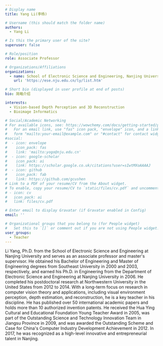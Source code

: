 ```yaml
---
# Display name
title: Yang Li(李杨)

# Username (this should match the folder name)
authors:
  - Yang Li

# Is this the primary user of the site?
superuser: false

# Role/position
role: Associate Professor

# Organizations/Affiliations
organizations:
  - name: School of Electronic Science and Engineering, Nanjing University
    url: 'https://ese.nju.edu.cn/ly/list.htm'

# Short bio (displayed in user profile at end of posts)
bio: 简略介绍

interests:
  - Vision-based Depth Perception and 3D Reconstruction
  - Bioimage Informatics

# Social/Academic Networking
# For available icons, see: https://wowchemy.com/docs/getting-started/page-builder/#icons
#   For an email link, use "fas" icon pack, "envelope" icon, and a link in the
#   form "mailto:your-email@example.com" or "#contact" for contact widget.
#social:
#  - icon: envelope
#    icon_pack: fas
#    link: 'mailto:yogo@nju.edu.cn'
#  - icon: google-scholar
#    icon_pack: ai
#    link: https://scholar.google.co.uk/citations?user=sIwtMXoAAAAJ
#  - icon: github
#    icon_pack: fab
#    link: https://github.com/gcushen
# Link to a PDF of your resume/CV from the About widget.
# To enable, copy your resume/CV to `static/files/cv.pdf` and uncomment the lines below.
# - icon: cv
#   icon_pack: ai
#   link: files/cv.pdf

# Enter email to display Gravatar (if Gravatar enabled in Config)
email: ''

# Organizational groups that you belong to (for People widget)
#   Set this to `[]` or comment out if you are not using People widget.
user_groups:
  - Teacher
---
```

Li Yang, Ph.D. from the School of Electronic Science and Engineering at Nanjing University and serves as an associate professor and master's supervisor. He obtained his Bachelor of Engineering and Master of Engineering degrees from Southeast University in 2000 and 2003, respectively, and earned his Ph.D. in Engineering from the Department of Electronic Science and Engineering at Nanjing University in 2006. He completed his postdoctoral research at Northwestern University in the United States from 2012 to 2014. With a long-term focus on research in computer vision theory and applications, including visual environment perception, depth estimation, and reconstruction, he is a key teacher in his discipline. He has published over 50 international academic papers and holds more than 10 authorized invention patents. He received the Hua Ying Cultural and Educational Foundation Young Teacher Award in 2005, was part of the Outstanding Science and Technology Innovation Team in Jiangsu Province in 2009, and was awarded the Outstanding Scheme and Case for China's Computer Industry Development Achievement in 2012. In 2017, he was recognized as a high-level innovative and entrepreneurial talent in Nanjing.
